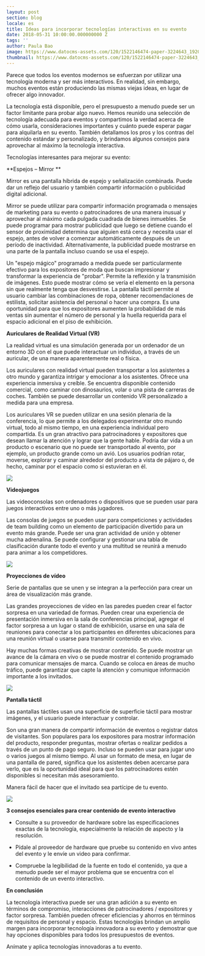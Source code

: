 ```yaml
---
layout: post
section: blog
locale: es
title: Ideas para incorporar tecnologías interactivas en su evento
date: 2018-05-31 10:00:00.000000000 Z
tags: ''
author: Paula Bao
image: https://www.datocms-assets.com/120/1522146474-paper-3224643_1920.jpg?w=1024&fm=jpg
thumbnail: https://www.datocms-assets.com/120/1522146474-paper-3224643_1920.jpg?w=105&fm=jpg
---
```


Parece que todos los eventos modernos se esfuerzan por utilizar una tecnología moderna y ser más interactivos. En realidad, sin embargo, muchos eventos están produciendo las mismas viejas ideas, en lugar de ofrecer algo innovador.

<!--more-->

La tecnología está disponible, pero el presupuesto a menudo puede ser un factor limitante para probar algo nuevo. Hemos reunido una selección de tecnología adecuada para eventos y compartimos la verdad acerca de cómo usarla, consideraciones importantes y cuánto puede esperar pagar para alquilarla en su evento. También detallamos los pros y los contras del contenido estándar y personalizado, y brindamos algunos consejos para aprovechar al máximo la tecnología interactiva.

Tecnologías interesantes para mejorar su evento:

**Espejos – Mirror **

Mirror es una pantalla híbrida de espejo y señalización combinada. Puede dar un reflejo del usuario y también compartir información o publicidad digital adicional.

Mirror se puede utilizar para compartir información programada o mensajes de marketing para su evento o patrocinadores de una manera inusual y aprovechar al máximo cada pulgada cuadrada de bienes inmuebles. Se puede programar para mostrar publicidad que luego se detiene cuando el sensor de proximidad determina que alguien está cerca y necesita usar el espejo, antes de volver a comenzar automáticamente después de un período de inactividad. Alternativamente, la publicidad puede mostrarse en una parte de la pantalla incluso cuando se usa el espejo.

Un "espejo mágico" programado a medida puede ser particularmente efectivo para los expositores de moda que buscan impresionar y transformar la experiencia de "probar". Permite la reflexión y la transmisión de imágenes. Esto puede mostrar cómo se vería el elemento en la persona sin que realmente tenga que desvestirse. La pantalla táctil permite al usuario cambiar las combinaciones de ropa, obtener recomendaciones de estilista, solicitar asistencia del personal o hacer una compra. Es una oportunidad para que los expositores aumenten la probabilidad de más ventas sin aumentar el número de personal y la huella requerida para el espacio adicional en el piso de exhibición.


**Auriculares de Realidad Virtual (VR)**

La realidad virtual es una simulación generada por un ordenador de un entorno 3D con el que puede interactuar un individuo, a través de un auricular, de una manera aparentemente real o física.

Los auriculares con realidad virtual pueden transportar a los asistentes a otro mundo y garantiza intrigar y emocionar a los asistentes. Ofrece una experiencia inmersiva y creíble. Se encuentra disponible contenido comercial, como caminar con dinosaurios, volar o una pista de carreras de coches. También se puede desarrollar un contenido VR personalizado a medida para una empresa.

Los auriculares VR se pueden utilizar en una sesión plenaria de la conferencia, lo que permite a los delegados experimentar otro mundo virtual, todo al mismo tiempo, en una experiencia individual pero compartida. Es un gran atractivo para patrocinadores y expositores que desean llamar la atención y lograr que la gente hable. Podría dar vida a un producto o escenario que no puede ser transportado al evento, por ejemplo, un producto grande como un avió. Los usuarios podrían rotar, moverse, explorar y caminar alrededor del producto a vista de pájaro o, de hecho, caminar por el espacio como si estuvieran en él.

![](https://www.datocms-assets.com/120/1522146614-cyber-glasses-1938449_1920.jpg)

**Videojuegos**

Las videoconsolas son ordenadores o dispositivos que se pueden usar para juegos interactivos entre uno o más jugadores.

Las consolas de juegos se pueden usar para competiciones y actividades de team building como un elemento de participación divertido para un evento más grande. Puede ser una gran actividad de unión y obtener mucha adrenalina. Se puede configurar y gestionar una tabla de clasificación durante todo el evento y una multitud se reunirá a menudo para animar a los competidores. 

![](https://www.datocms-assets.com/120/1522146707-shopping-mall-1431746_1920.jpg)

**Proyecciones de vídeo**

Serie de pantallas que se unen y se integran a la perfección para crear un área de visualización más grande.

Las grandes proyecciones de vídeo en las paredes pueden crear el factor sorpresa en una variedad de formas. Pueden crear una experiencia de presentación inmersiva en la sala de conferencias principal, agregar el factor sorpresa a un lugar o stand de exhibición, usarse en una sala de reuniones para conectar a los participantes en diferentes ubicaciones para una reunión virtual o usarse para transmitir contenido en vivo.

Hay muchas formas creativas de mostrar contenido. Se puede mostrar un avance de la cámara en vivo o se puede mostrar el contenido programado para comunicar mensajes de marca. Cuando se coloca en áreas de mucho tráfico, puede garantizar que capte la atención y comunique información importante a los invitados.

![](https://www.datocms-assets.com/120/1522146872-audience-1868137_1920.jpg)

**Pantalla táctil**

Las pantallas táctiles usan una superficie de superficie táctil para mostrar imágenes, y el usuario puede interactuar y controlar.

Son una gran manera de compartir información de eventos o registrar datos de visitantes. Son populares para los expositores para mostrar información del producto, responder preguntas, mostrar ofertas o realizar pedidos a través de un punto de pago seguro. Incluso se pueden usar para jugar uno o varios juegos al mismo tiempo. Al usar un formato de mesa, en lugar de una pantalla de pared, significa que los asistentes deben acercarse para verlo, que es la oportunidad ideal para que los patrocinadores estén disponibles si necesitan más asesoramiento.

Manera fácil de hacer que el invitado sea partícipe de tu evento.

![](https://www.datocms-assets.com/120/1522146989-chess-1214226_1920.jpg)

**3 consejos esenciales para crear contenido de evento interactivo**

- Consulte a su proveedor de hardware sobre las especificaciones exactas de la tecnología, especialmente la relación de aspecto y la resolución.

- Pídale al proveedor de hardware que pruebe su contenido en vivo antes del evento y le envíe un video para confirmar.

- Compruebe la legibilidad de la fuente en todo el contenido, ya que a menudo puede ser el mayor problema que se encuentra con el contenido de un evento interactivo.

**En conclusión**

La tecnología interactiva puede ser una gran adición a su evento en términos de compromiso, interacciones de patrocinadores / expositores y factor sorpresa. También pueden ofrecer eficiencias y ahorros en términos de requisitos de personal y espacio. Estas tecnologías brindan un amplio margen para incorporar tecnología innovadora a su evento y demostrar que hay opciones disponibles para todos los presupuestos de eventos. 

Anímate y aplica tecnologías innovadoras a tu evento.

